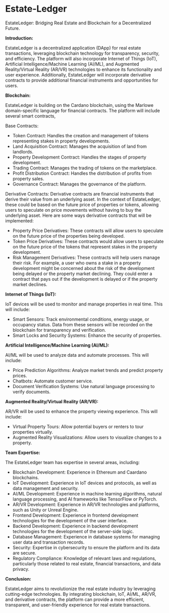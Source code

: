 # Estate-Ledger
EstateLedger: Bridging Real Estate and Blockchain for a Decentralized Future.

**Introduction:**

EstateLedger is a decentralized application (DApp) for real estate transactions, leveraging blockchain technology for transparency, security, and efficiency. The platform will also incorporate Internet of Things (IoT), Artificial Intelligence/Machine Learning (AI/ML), and Augmented Reality/Virtual Reality (AR/VR) technologies to enhance its functionality and user experience. Additionally, EstateLedger will incorporate derivative contracts to provide additional financial instruments and opportunities for users.

**Blockchain:**

EstateLedger is building on the Cardano blockchain, using the Marlowe domain-specific language for financial contracts. The platform will include several smart contracts,

Base Contracts:
- Token Contract: Handles the creation and management of tokens representing stakes in property developments.
- Land Acquisition Contract: Manages the acquisition of land from landlords.
- Property Development Contract: Handles the stages of property development.
- Trading Contract: Manages the trading of tokens on the marketplace.
- Profit Distribution Contract: Handles the distribution of profits from property sales.
- Governance Contract: Manages the governance of the platform.
  
Derivative Contracts:
Derivative contracts are financial instruments that derive their value from an underlying asset. In the context of EstateLedger, these could be based on the future price of properties or tokens, allowing users to speculate on price movements without having to buy the underlying asset. Here are some ways derivative contracts that will be implemented:

- Property Price Derivatives: These contracts will allow users to speculate on the future price of the properties being developed. 
- Token Price Derivatives: These contracts would allow users to speculate on the future price of the tokens that represent stakes in the property development.
- Risk Management Derivatives: These contracts will help users manage their risk. For example, a user who owns a stake in a property development might be concerned about the risk of the development being delayed or the property market declining. They could enter a contract that pays out if the development is delayed or if the property market declines.

**Internet of Things (IoT):**

IoT devices will be used to monitor and manage properties in real time. This will include:
- Smart Sensors: Track environmental conditions, energy usage, or occupancy status. Data from these sensors will be recorded on the blockchain for transparency and verification.
- Smart Locks and Security Systems: Enhance the security of properties.

**Artificial Intelligence/Machine Learning (AI/ML):**

AI/ML will be used to analyze data and automate processes. This will include:
- Price Prediction Algorithms: Analyze market trends and predict property prices.
- Chatbots: Automate customer service.
- Document Verification Systems: Use natural language processing to verify documents.

**Augmented Reality/Virtual Reality (AR/VR):**

AR/VR will be used to enhance the property viewing experience. This will include:
- Virtual Property Tours: Allow potential buyers or renters to tour properties virtually.
- Augmented Reality Visualizations: Allow users to visualize changes to a property.

 
**Team Expertise:**

The EstateLedger team has expertise in several areas, including:

- Blockchain Development: Experience in Ethereum and Caardano blockchains.
- IoT Development: Experience in IoT devices and protocols, as well as data management and security.
- AI/ML Development: Experience in machine learning algorithms, natural language processing, and AI frameworks like TensorFlow or PyTorch.
- AR/VR Development: Experience in AR/VR technologies and platforms, such as Unity or Unreal Engine.
- Frontend Development: Experience in frontend development technologies for the development of the user interface.
- Backend Development: Experience in backend development technologies for the development of the server-side logic.
- Database Management: Experience in database systems for managing user data and transaction records.
- Security: Expertise in cybersecurity to ensure the platform and its data are secure.
- Regulatory Compliance: Knowledge of relevant laws and regulations, particularly those related to real estate, financial transactions, and data privacy.

**Conclusion:**

EstateLedger aims to revolutionize the real estate industry by leveraging cutting-edge technologies. By integrating blockchain, IoT, AI/ML, AR/VR, and derivative contracts, the platform can provide a more efficient, transparent, and user-friendly experience for real estate transactions.
